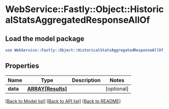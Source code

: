 # WebService::Fastly::Object::HistoricalStatsAggregatedResponseAllOf

## Load the model package
```perl
use WebService::Fastly::Object::HistoricalStatsAggregatedResponseAllOf;
```

## Properties
Name | Type | Description | Notes
------------ | ------------- | ------------- | -------------
**data** | [**ARRAY[Results]**](Results.md) |  | [optional] 

[[Back to Model list]](../README.md#documentation-for-models) [[Back to API list]](../README.md#documentation-for-api-endpoints) [[Back to README]](../README.md)


